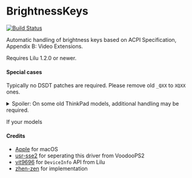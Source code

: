 BrightnessKeys
=========================

[![Build Status](https://travis-ci.com/acidanthera/BrightnessKeys.svg?branch=main)](https://travis-ci.com/acidanthera/BrightnessKeys)

Automatic handling of brightness keys based on ACPI Specification, Appendix B: Video Extensions.

Requires Lilu 1.2.0 or newer.

#### Special cases

Typically no DSDT patches are required. Please remove old `_QXX` to `XQXX` ones.

<details>
<summary>Spoiler: On some old ThinkPad models, additional handling may be required.</summary>
<br>
Here is an example for their "brightness up" EC event.

```
Method (_Q14, 0, NotSerialized)
{
    If (^HKEY.MHKK (0x8000))
    {
        ^HKEY.MHKQ (0x1010)                // Vendor-specific event: TP_HKEY_EV_BRGHT_UP
    }

    If (NBCF) // Whether
    {
        If (VIGD)
        {
            Notify (^^^VID.LCD0, 0x86)     // Send 0x86 "Increase Brightness" to integrated graphics
        }
        Else
        {
            Notify (^^^PEG.VID.LCD0, 0x86) // Send 0x86 "Increase Brightness" to discrete graphics
        }
    }
    Else
    {
        Local0 = BRLV                      // Local variable to store current brightness level
        If ((Local0 != 0x0F))
        {
            Local0++
            BRLV = Local0
        }

        If (VIGD)
        {
            UCMS (0x16)                    // SMI access for integrated graphics
            BRNS ()
        }
        Else
        {
            VBRC (Local0)                  // SMI access for discrete graphics
        }

        ^HKEY.MHKQ (0x6050)                // Vendor-specific event: TP_HKEY_EV_BACKLIGHT_CHANGED
    }
}
```

When `NBCF` is set to zero by default, the method will not notify graphics devices and try to adjust brightness directly. To override that, set `NBCF = 0x01` in SSDT hotpatch, or just replace its declaration using a simple patch.

- For DSDT compiled with older iasl:

Replace `Name (NBCF, 0x00)` to `Name (NBCF, 0x01)`:

Find: `08 4E424346 0A 00` `// NameOp "NBCF" BytePrefix "00"`

Repl: `08 4E424346 0A 01` `// NameOp "NBCF" BytePrefix "01"`

- For DSDT compiled with newer iasl:

Replace `Name (NBCF, Zero)` to `Name (NBCF, One)`:

Find: `08 4E424346 00` `// NameOp "NBCF" ZeroOp`

Repl: `08 4E424346 01` `// NameOp "NBCF" OneOp`

Thanks [Sniki](https://github.com/Sniki) for raising this issue.
</details>

If your models

#### Credits

- [Apple](https://www.apple.com) for macOS
- [usr-sse2](https://github.com/usr-sse2) for seperating this driver from VoodooPS2
- [vit9696](https://github.com/vit9696) for `DeviceInfo` API from Lilu
- [zhen-zen](https://github.com/zhen-zen) for implementation

